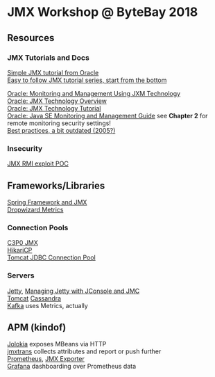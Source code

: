 # JMX Workshop @ ByteBay 2018 #
## Resources ##
### JMX Tutorials and Docs ###
[Simple JMX tutorial from Oracle](https://docs.oracle.com/javase/tutorial/jmx/TOC.html)  
[Easy to follow JMX tutorial series, start from the bottom](http://actimem.com/category/java/jmx/)  

[Oracle: Monitoring and Management Using JXM Technology](https://docs.oracle.com/javase/8/docs/technotes/guides/management/agent.html)  
[Oracle: JMX Technology Overview](https://docs.oracle.com/javase/8/docs/technotes/guides/jmx/overview/JMXoverviewTOC.html)  
[Oracle: JMX Technology Tutorial](https://docs.oracle.com/javase/8/docs/technotes/guides/jmx/tutorial/tutorialTOC.html)  
[Oracle: Java SE Monitoring and Management Guide](https://docs.oracle.com/javase/8/docs/technotes/guides/management/toc.html) see **Chapter 2** for remote monitoring security settings!  
[Best practices, a bit outdated (2005?)](http://www.oracle.com/us/technologies/java/best-practices-jsp-136021.html)

### Insecurity ###
[JMX RMI exploit POC](https://www.optiv.com/blog/exploiting-jmx-rmi)

## Frameworks/Libraries ##
[Spring Framework and JMX](https://docs.spring.io/spring-framework/docs/current/spring-framework-reference/integration.html#jmx)  
[Dropwizard Metrics](http://metrics.dropwizard.io/4.0.0/getting-started.html)

### Connection Pools ###
[C3P0 JMX](http://www.mchange.com/projects/c3p0/#jmx_configuration_and_management)  
[HikariCP](https://github.com/brettwooldridge/HikariCP/wiki/MBean-\(JMX\)-Monitoring-and-Management)  
[Tomcat JDBC Connection Pool](https://tomcat.apache.org/tomcat-7.0-doc/jdbc-pool.html#JMX)

### Servers ###
[Jetty](https://www.eclipse.org/jetty/documentation/9.4.x/jmx-chapter.html), [Managing Jetty with JConsole and JMC](https://www.eclipse.org/jetty/documentation/9.4.x/jetty-jconsole.html)  
[Tomcat](https://tomcat.apache.org/tomcat-7.0-doc/monitoring.html)  [Cassandra](https://docs.datastax.com/en/cassandra/3.0/cassandra/operations/opsMonitoring.html#opsMonitoringJconsole)  
[Kafka](https://kafka.apache.org/documentation/#monitoring) uses Metrics, actually

## APM (kindof) ##
[Jolokia](https://jolokia.org/) exposes MBeans via HTTP  
[jmxtrans](http://www.jmxtrans.org/) collects attributes and report or push further  
[Prometheus](https://prometheus.io/), [JMX Exporter](https://github.com/prometheus/jmx_exporter)  
[Grafana](https://grafana.com/) dashboarding over Prometheus data
